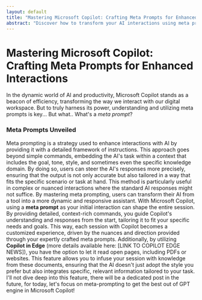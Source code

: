 ```yaml
---
layout: default
title: "Mastering Microsoft Copilot: Crafting Meta Prompts for Enhanced Interactions"
abstract: "Discover how to transform your AI interactions using meta prompts with Microsoft Copilot. Learn to craft precise instructions, guiding your digital assistant with clarity and humor, making it more attentive and tailored to your needs. Dive into a world where your AI truly understands you"
---
```


# Mastering Microsoft Copilot: Crafting Meta Prompts for Enhanced Interactions
 

In the dynamic world of AI and productivity, Microsoft Copilot stands as a beacon of efficiency, transforming the way we interact with our digital workspace. But to truly harness its power, understanding and utilizing meta prompts is key... But what.. What's a _meta prompt_?


### Meta Prompts Unveiled 

Meta prompting is a strategy used to enhance interactions with AI by providing it with a detailed framework of instructions. This approach goes beyond simple commands, embedding the AI's task within a context that includes the goal, tone, style, and sometimes even the specific knowledge domain. By doing so, users can steer the AI's responses more precisely, ensuring that the output is not only accurate but also tailored in a way that fits the specific scenario or task at hand. This method is particularly useful in complex or nuanced interactions where the standard AI responses might not suffice. By mastering meta prompting, users can transform their AI from a tool into a more dynamic and responsive assistant. With Microsoft Copilot, using a **meta prompt** as your initial interaction can shape the entire session. By providing detailed, context-rich commands, you guide Copilot's understanding and responses from the start, tailoring it to fit your specific needs and goals. This way, each session with Copilot becomes a customized experience, driven by the nuances and direction provided through your expertly crafted meta prompts. Additionally, by utilizing **Copilot in Edge** (more details available here: [LINK TO COPILOT EDGE NEWS]), you have the option to let it read open pages, including PDFs or websites. This feature allows you to infuse your session with knowledge from these documents, ensuring that the AI doesn't just adopt the style you prefer but also integrates specific, relevant information tailored to your task. I'll not dive deep into this feature, there will be a dedicated post in the future, for today, let's focus on meta-prompting to get the best out of GPT engine in Microsoft Copilot!

    